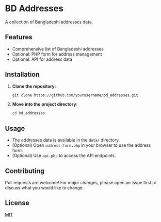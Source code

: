 # BD Addresses

A collection of Bangladeshi addresses data.

## Features

- Comprehensive list of Bangladeshi addresses
- Optional: PHP form for address management
- Optional: API for address data

## Installation

1. **Clone the repository:**
   ```bash
   git clone https://github.com/yourusername/bd_addresses.git
   ```
2. **Move into the project directory:**
   ```bash
   cd bd_addresses
   ```

## Usage

- The addresses data is available in the `data/` directory.
- (Optional) Open `address-form.php` in your browser to use the address form.
- (Optional) Use `api.php` to access the API endpoints.

## Contributing

Pull requests are welcome! For major changes, please open an issue first to discuss what you would like to change.

## License

[MIT](LICENSE) 